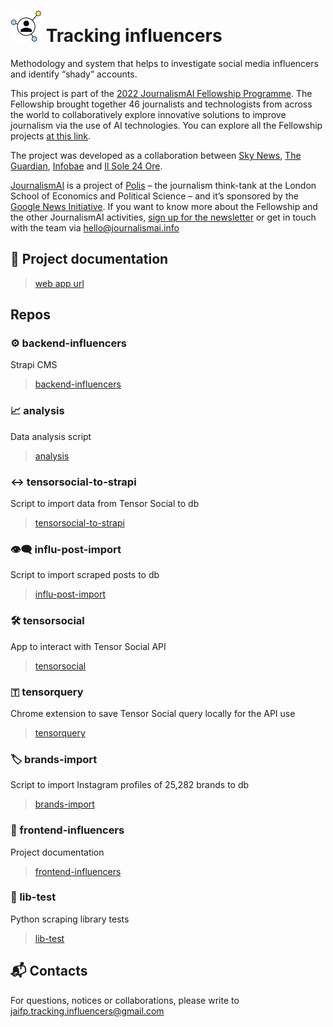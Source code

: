 # ![LOGO](https://github.com/jaifp-tracking-influencers/assets/raw/main/img/logo-50x50.png) Tracking influencers

Methodology and system that helps to investigate social media influencers and identify “shady” accounts.

This project is part of the [2022 JournalismAI Fellowship Programme](https://www.lse.ac.uk/media-and-communications/polis/JournalismAI/Fellowship-Programme). The Fellowship brought together 46 journalists and technologists from across the world to collaboratively explore innovative solutions to improve journalism via the use of AI technologies. You can explore all the Fellowship projects [at this link](https://www.lse.ac.uk/media-and-communications/polis/JournalismAI/Fellowship-Programme).

The project was developed as a collaboration between [Sky News](https://news.sky.com/), [The Guardian](https://www.theguardian.com/international), [Infobae](https://www.infobae.com/) and [Il Sole 24 Ore](https://www.ilsole24ore.com/).

[JournalismAI](https://www.lse.ac.uk/media-and-communications/polis/JournalismAI) is a project of [Polis](https://www.lse.ac.uk/media-and-communications/polis) – the journalism think-tank at the London School of Economics and Political Science – and it’s sponsored by the [Google News Initiative](https://newsinitiative.withgoogle.com/). If you want to know more about the Fellowship and the other JournalismAI activities, [sign up for the newsletter](https://mailchi.mp/lse.ac.uk/journalismai) or get in touch with the team via hello@journalismai.info

## 📃 Project documentation

> [web app url](https://tracking-influencers.com/)

## Repos

### ⚙️ backend-influencers

Strapi CMS

> [backend-influencers](backend-influencers)

### 📈 analysis

Data analysis script

> [analysis](analysis)

### ↔️ tensorsocial-to-strapi

Script to import data from Tensor Social to db

> [tensorsocial-to-strapi](tensorsocial-to-strapi)

### 👁️‍🗨️ influ-post-import

Script to import scraped posts to db

> [influ-post-import](influ-post-import)

### 🛠️ tensorsocial

App to interact with Tensor Social API

> [tensorsocial](tensorsocial)

### 🇹 tensorquery

Chrome extension to save Tensor Social query locally for the API use

> [tensorquery](tensorquery)

### 🏷️ brands-import

Script to import Instagram profiles of 25,282 brands to db

> [brands-import](brands-import)

### 📸 frontend-influencers

Project documentation

> [frontend-influencers](frontend-influencers)

### 🔎 lib-test

Python scraping library tests

> [lib-test](lib-test)

## 📬 Contacts

For questions, notices or collaborations, please write to
[jaifp.tracking.influencers@gmail.com](mailto:jaifp.tracking.influencers@gmail.com)
